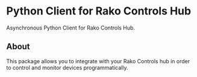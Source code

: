 # Python Client for Rako Controls Hub
Asynchronous Python Client for Rako Controls Hub.

## About
This package allows you to integrate with your Rako Controls hub in order to control and monitor devices programmatically.
